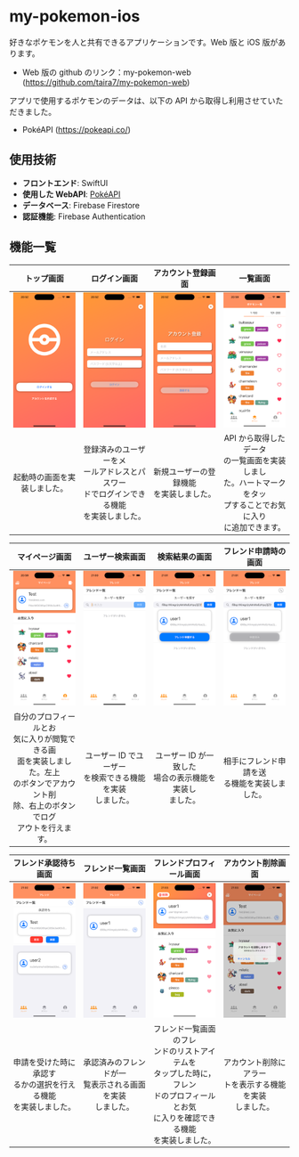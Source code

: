 # my-pokemon-ios

好きなポケモンを人と共有できるアプリケーションです。Web 版と iOS 版があります。

- Web 版の github のリンク：my-pokemon-web (<https://github.com/taira7/my-pokemon-web>)

アプリで使用するポケモンのデータは、以下の API から取得し利用させていただきました。

- PokéAPI (<https://pokeapi.co/>)

## 使用技術

- **フロントエンド**: SwiftUI
- **使用した WebAPI**: [PokéAPI]("https://pokeapi.co/")
- **データベース**: Firebase Firestore
- **認証機能**: Firebase Authentication

## 機能一覧

|                  トップ画面                  |                                          ログイン画面                                          |                      アカウント登録画面                      |                                                         一覧画面                                                         |
| :------------------------------------------: | :--------------------------------------------------------------------------------------------: | :----------------------------------------------------------: | :----------------------------------------------------------------------------------------------------------------------: |
| ![トップ画面](/readme_images/トップ画面.png) |                        ![ログイン画面](/readme_images/ログイン画面.png)                        | ![アカウント登録画面](/readme_images/アカウント登録画面.png) |                                         ![一覧画面](/readme_images/一覧画面.png)                                         |
|         起動時の画面を実装しました。         | 登録済みのユーザーをメ<br>ールアドレスとパスワー<br>ドでログインできる機能<br>を実装しました。 |          新規ユーザーの登録機能<br>を実装しました。          | API から取得したデータ<br>の一覧画面を実装しまし<br>た。ハートマークをタッ<br>プすることでお気に入り<br>に追加できます。 |

|                                                                    マイページ画面                                                                    |                        ユーザー検索画面                        |                        検索結果の画面                        |                フレンド申請時の画面                |
| :--------------------------------------------------------------------------------------------------------------------------------------------------: | :------------------------------------------------------------: | :----------------------------------------------------------: | :------------------------------------------------: |
|                                                 ![マイページ画面](/readme_images/マイページ画面.png)                                                 |    ![ユーザー検索画面](/readme_images/ユーザー検索画面.png)    |     ![該当ユーザー画像](/readme_images/該当ユーザー.png)     | ![フレンド申請時](/readme_images/フレンド申請.png) |
| 自分のプロフィールとお<br>気に入りが閲覧できる画<br>面を実装しました。左上<br>のボタンでアカウント削<br>除、右上のボタンでログ<br>アウトを行えます。 | ユーザー ID でユーザー<br>を検索できる機能を実装<br>しました。 | ユーザー ID が一致した<br>場合の表示機能を実装し<br>ました。 |  相手にフレンド申請を送<br>る機能を実装しました。  |

|                         フレンド承認待ち画面                         |                        フレンド一覧画面                        |                                                              フレンドプロフィール画面                                                              |                       アカウント削除画面                       |
| :------------------------------------------------------------------: | :------------------------------------------------------------: | :------------------------------------------------------------------------------------------------------------------------------------------------: | :------------------------------------------------------------: |
|     ![フレンド承認待ち画面](/readme_images/フレンド承認待ち.png)     |      ![フレンド一覧画面](/readme_images/フレンド画面.png)      |                                      ![フレンドプロフィール画面](/readme_images/フレンドプロフィール画面.png)                                      |    ![アカウント削除画面](/readme_images/アカウント削除.png)    |
| 申請を受けた時に承認す<br>るかの選択を行える機能<br>を実装しました。 | 承認済みのフレンドが一<br>覧表示される画面を実装<br>しました。 | フレンド一覧画面のフレ<br>ンドのリストアイテムを<br>タップした時に，フレン<br>ドのプロフィールとお気<br>に入りを確認できる機能<br>を実装しました。 | アカウント削除にアラー<br>トを表示する機能を実装<br>しました。 |
